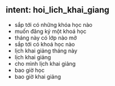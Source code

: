 ## intent: hoi_lich_khai_giang
- sắp tới có những khóa học nào
- muốn đăng ký một khoá học
- tháng này có lớp nào mở
- sắp tới có khoá học nào
- lịch khai giảng tháng này
- lịch khai giảng
- cho mình lịch khai giảng
- bao giờ học
- bao giờ khai giảng